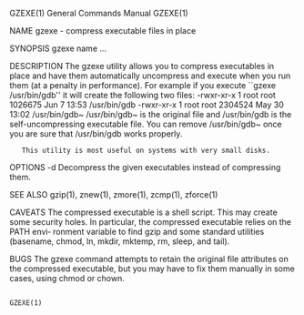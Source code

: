GZEXE(1)							    General Commands Manual							      GZEXE(1)

NAME
       gzexe - compress executable files in place

SYNOPSIS
       gzexe name ...

DESCRIPTION
       The  gzexe  utility  allows  you to compress executables in place and have them automatically uncompress and execute when you run them (at a penalty in
       performance).  For example if you execute ``gzexe /usr/bin/gdb'' it will create the following two files:
	   -rwxr-xr-x  1 root root 1026675 Jun	7 13:53 /usr/bin/gdb
	   -rwxr-xr-x  1 root root 2304524 May 30 13:02 /usr/bin/gdb~
       /usr/bin/gdb~ is the original file and /usr/bin/gdb is the self-uncompressing executable file.  You can remove /usr/bin/gdb~ once  you  are  sure  that
       /usr/bin/gdb works properly.

       This utility is most useful on systems with very small disks.

OPTIONS
       -d     Decompress the given executables instead of compressing them.

SEE ALSO
       gzip(1), znew(1), zmore(1), zcmp(1), zforce(1)

CAVEATS
       The  compressed	executable is a shell script.  This may create some security holes.  In particular, the compressed executable relies on the PATH envi‐
       ronment variable to find gzip and some standard utilities (basename, chmod, ln, mkdir, mktemp, rm, sleep, and tail).

BUGS
       The gzexe command attempts to retain the original file attributes on the compressed executable, but you may have to fix them manually  in  some	cases,
       using chmod or chown.

																		      GZEXE(1)
